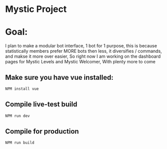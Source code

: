 # Mystic Project


# Goal:
I plan to make a modular bot interface, 1 bot for 1 purpose, this is because
statistically members prefer MORE bots then less, it diversifies / commands, and makse it 
more over easier, So right now I am working on the dashboard pages for Mystic Levels and Mystic Welcomer,
With plenty more to come





## Make sure you have vue installed:
```sh
NPM install vue
```
## Compile live-test build
```sh
NPM run dev
```
## Compile for production
```sh
NPM run build
```
